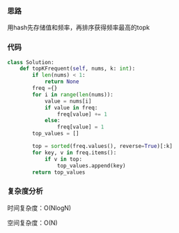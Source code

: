 ### 思路

用hash先存储值和频率，再排序获得频率最高的topk

### 代码

~~~python
class Solution:
    def topKFrequent(self, nums, k: int):
        if len(nums) < 1:
            return None
        freq ={}
        for i in range(len(nums)):
            value = nums[i]
            if value in freq:
                freq[value] += 1
            else:
                freq[value] = 1
        top_values = []

        top = sorted(freq.values(), reverse=True)[:k]
        for key, v in freq.items():
            if v in top:
                top_values.append(key)
        return top_values
~~~

### 复杂度分析

时间复杂度：O(NlogN)

空间复杂度：O(N)

